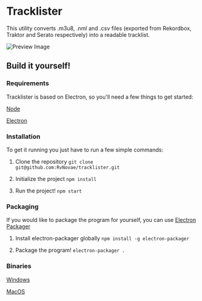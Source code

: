 # Tracklister

This utility converts .m3u8, .nml and .csv files (exported from Rekordbox, Traktor and Serato respectively) into a readable tracklist.

![Preview Image](https://puu.sh/DOpO7/18a2361bcb.png)

## Build it yourself!

### Requirements
Tracklister is based on Electron, so you'll need a few things to get started:

[Node](https://nodejs.org)

[Electron](https://electronjs.org/)

### Installation
To get it running you just have to run a few simple commands:

1. Clone the repository
`git clone git@github.com:RvNovae/tracklister.git`

2. Initialize the project
`npm install`

3. Run the project!
`npm start`

### Packaging
If you would like to package the program for yourself, you can use [Electron Packager](https://github.com/electron-userland/electron-packager)

1. Install electron-packager globally
`npm install -g electron-packager`

2. Package the program!
`electron-packager .`

### Binaries

[Windows](https://we.tl/t-RmjnbYV1F3)

[MacOS](https://we.tl/t-iUVmfNfO3s)   
